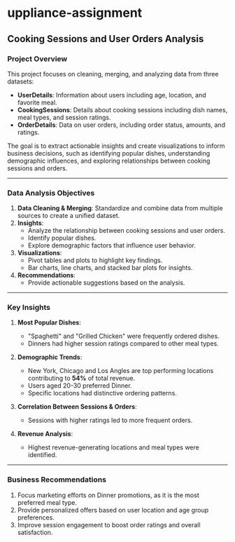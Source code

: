 # uppliance-assignment

## Cooking Sessions and User Orders Analysis

### Project Overview
This project focuses on cleaning, merging, and analyzing data from three datasets:

- **UserDetails**: Information about users including age, location, and favorite meal.
- **CookingSessions**: Details about cooking sessions including dish names, meal types, and session ratings.
- **OrderDetails**: Data on user orders, including order status, amounts, and ratings.

The goal is to extract actionable insights and create visualizations to inform business decisions, such as identifying popular dishes, understanding demographic influences, and exploring relationships between cooking sessions and orders.

---

### Data Analysis Objectives

1. **Data Cleaning & Merging**: Standardize and combine data from multiple sources to create a unified dataset.
2. **Insights**:
   - Analyze the relationship between cooking sessions and user orders.
   - Identify popular dishes.
   - Explore demographic factors that influence user behavior.
3. **Visualizations**:
   - Pivot tables and plots to highlight key findings.
   - Bar charts, line charts, and stacked bar plots for insights.
4. **Recommendations**:
   - Provide actionable suggestions based on the analysis.

---

### Key Insights

1. **Most Popular Dishes**:
   - "Spaghetti" and "Grilled Chicken" were frequently ordered dishes.
   - Dinners had higher session ratings compared to other meal types.

2. **Demographic Trends**:
   - New York, Chicago and Los Angles are top performing locations contributing to **54%** of total revenue.
   - Users aged 20-30 preferred Dinner.
   - Specific locations had distinctive ordering patterns.

4. **Correlation Between Sessions & Orders**:
   - Sessions with higher ratings led to more frequent orders.

5. **Revenue Analysis**:
   - Highest revenue-generating locations and meal types were identified.

---



### Business Recommendations

1. Focus marketing efforts on Dinner promotions, as it is the most preferred meal type.
2. Provide personalized offers based on user location and age group preferences.
3. Improve session engagement to boost order ratings and overall satisfaction.

